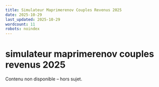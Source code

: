 ```yaml
---
title: Simulateur Maprimerenov Couples Revenus 2025
date: 2025-10-29
last_updated: 2025-10-29
wordcount: 11
robots: noindex
---
```


# simulateur maprimerenov couples revenus 2025

Contenu non disponible – hors sujet.
